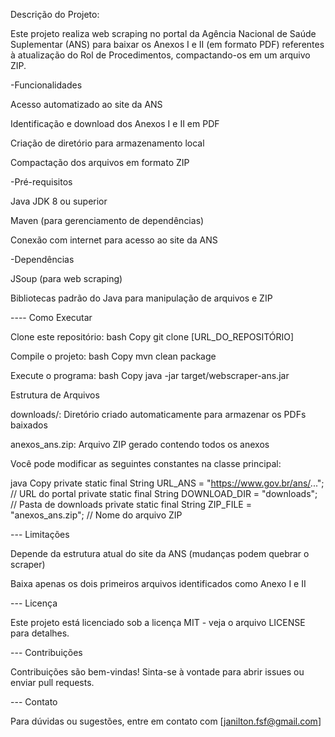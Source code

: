 Descrição do Projeto:

Este projeto realiza web scraping no portal da Agência Nacional de Saúde Suplementar (ANS) para baixar os Anexos I e II (em formato PDF) referentes à atualização do Rol de Procedimentos, compactando-os em um arquivo ZIP.

-Funcionalidades

Acesso automatizado ao site da ANS

Identificação e download dos Anexos I e II em PDF

Criação de diretório para armazenamento local

Compactação dos arquivos em formato ZIP

-Pré-requisitos

Java JDK 8 ou superior

Maven (para gerenciamento de dependências)

Conexão com internet para acesso ao site da ANS

-Dependências

JSoup (para web scraping)

Bibliotecas padrão do Java para manipulação de arquivos e ZIP

---- Como Executar

Clone este repositório:
bash
Copy
git clone [URL_DO_REPOSITÓRIO]

Compile o projeto:
bash
Copy
mvn clean package

Execute o programa:
bash
Copy
java -jar target/webscraper-ans.jar

 Estrutura de Arquivos
 
downloads/: Diretório criado automaticamente para armazenar os PDFs baixados

anexos_ans.zip: Arquivo ZIP gerado contendo todos os anexos

Você pode modificar as seguintes constantes na classe principal:

java
Copy
private static final String URL_ANS = "https://www.gov.br/ans/..."; // URL do portal
private static final String DOWNLOAD_DIR = "downloads"; // Pasta de downloads
private static final String ZIP_FILE = "anexos_ans.zip"; // Nome do arquivo ZIP

--- Limitações

Depende da estrutura atual do site da ANS (mudanças podem quebrar o scraper)

Baixa apenas os dois primeiros arquivos identificados como Anexo I e II

--- Licença

Este projeto está licenciado sob a licença MIT - veja o arquivo LICENSE para detalhes.

--- Contribuições

Contribuições são bem-vindas! Sinta-se à vontade para abrir issues ou enviar pull requests.

--- Contato

Para dúvidas ou sugestões, entre em contato com [janilton.fsf@gmail.com]

